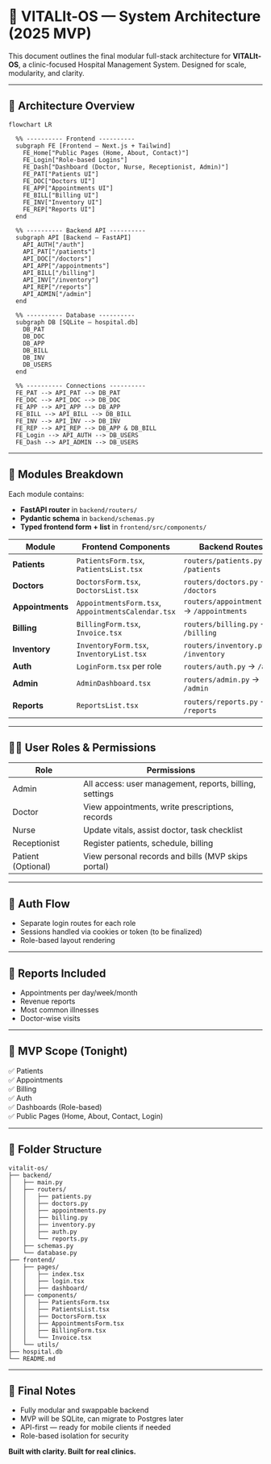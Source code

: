 # 🏥 VITALIt-OS — System Architecture (2025 MVP)

This document outlines the final modular full-stack architecture for **VITALIt-OS**, a clinic-focused Hospital Management System. Designed for scale, modularity, and clarity.

---

## 📐 Architecture Overview

```mermaid
flowchart LR

  %% ---------- Frontend ----------
  subgraph FE [Frontend – Next.js + Tailwind]
    FE_Home["Public Pages (Home, About, Contact)"]
    FE_Login["Role-based Logins"]
    FE_Dash["Dashboard (Doctor, Nurse, Receptionist, Admin)"]
    FE_PAT["Patients UI"]
    FE_DOC["Doctors UI"]
    FE_APP["Appointments UI"]
    FE_BILL["Billing UI"]
    FE_INV["Inventory UI"]
    FE_REP["Reports UI"]
  end

  %% ---------- Backend API ----------
  subgraph API [Backend – FastAPI]
    API_AUTH["/auth"]
    API_PAT["/patients"]
    API_DOC["/doctors"]
    API_APP["/appointments"]
    API_BILL["/billing"]
    API_INV["/inventory"]
    API_REP["/reports"]
    API_ADMIN["/admin"]
  end

  %% ---------- Database ----------
  subgraph DB [SQLite – hospital.db]
    DB_PAT
    DB_DOC
    DB_APP
    DB_BILL
    DB_INV
    DB_USERS
  end

  %% ---------- Connections ----------
  FE_PAT --> API_PAT --> DB_PAT
  FE_DOC --> API_DOC --> DB_DOC
  FE_APP --> API_APP --> DB_APP
  FE_BILL --> API_BILL --> DB_BILL
  FE_INV --> API_INV --> DB_INV
  FE_REP --> API_REP --> DB_APP & DB_BILL
  FE_Login --> API_AUTH --> DB_USERS
  FE_Dash --> API_ADMIN --> DB_USERS
```

---

## 📂 Modules Breakdown

Each module contains:
- **FastAPI router** in `backend/routers/`
- **Pydantic schema** in `backend/schemas.py`
- **Typed frontend form + list** in `frontend/src/components/`

| Module         | Frontend Components                     | Backend Routes                          | DB Table(s)     |
|----------------|------------------------------------------|------------------------------------------|-----------------|
| **Patients**   | `PatientsForm.tsx`, `PatientsList.tsx`   | `routers/patients.py` → `/patients`     | `patients`      |
| **Doctors**    | `DoctorsForm.tsx`, `DoctorsList.tsx`     | `routers/doctors.py` → `/doctors`       | `doctors`       |
| **Appointments** | `AppointmentsForm.tsx`, `AppointmentsCalendar.tsx` | `routers/appointments.py` → `/appointments` | `appointments` |
| **Billing**    | `BillingForm.tsx`, `Invoice.tsx`         | `routers/billing.py` → `/billing`       | `bills`         |
| **Inventory**  | `InventoryForm.tsx`, `InventoryList.tsx` | `routers/inventory.py` → `/inventory`   | `inventory`     |
| **Auth**       | `LoginForm.tsx` per role                 | `routers/auth.py` → `/auth`             | `users`         |
| **Admin**      | `AdminDashboard.tsx`                     | `routers/admin.py` → `/admin`           | `users`         |
| **Reports**    | `ReportsList.tsx`                        | `routers/reports.py` → `/reports`       | aggregate views |

---

## 🧑‍⚕️ User Roles & Permissions

| Role         | Permissions |
|--------------|-------------|
| Admin        | All access: user management, reports, billing, settings |
| Doctor       | View appointments, write prescriptions, records |
| Nurse        | Update vitals, assist doctor, task checklist |
| Receptionist | Register patients, schedule, billing |
| Patient (Optional) | View personal records and bills (MVP skips portal) |

---

## 🔑 Auth Flow

- Separate login routes for each role
- Sessions handled via cookies or token (to be finalized)
- Role-based layout rendering

---

## 🧾 Reports Included

- Appointments per day/week/month
- Revenue reports
- Most common illnesses
- Doctor-wise visits

---

## 🚀 MVP Scope (Tonight)

✅ Patients  
✅ Appointments  
✅ Billing  
✅ Auth  
✅ Dashboards (Role-based)  
✅ Public Pages (Home, About, Contact, Login)  

---

## 📁 Folder Structure

```
vitalit-os/
├── backend/
│   ├── main.py
│   ├── routers/
│   │   ├── patients.py
│   │   ├── doctors.py
│   │   ├── appointments.py
│   │   ├── billing.py
│   │   ├── inventory.py
│   │   ├── auth.py
│   │   └── reports.py
│   ├── schemas.py
│   └── database.py
├── frontend/
│   ├── pages/
│   │   ├── index.tsx
│   │   ├── login.tsx
│   │   ├── dashboard/
│   ├── components/
│   │   ├── PatientsForm.tsx
│   │   ├── PatientsList.tsx
│   │   ├── DoctorsForm.tsx
│   │   ├── AppointmentsForm.tsx
│   │   ├── BillingForm.tsx
│   │   └── Invoice.tsx
│   └── utils/
├── hospital.db
└── README.md
```

---

## 💬 Final Notes

- Fully modular and swappable backend
- MVP will be SQLite, can migrate to Postgres later
- API-first — ready for mobile clients if needed
- Role-based isolation for security

**Built with clarity. Built for real clinics.**